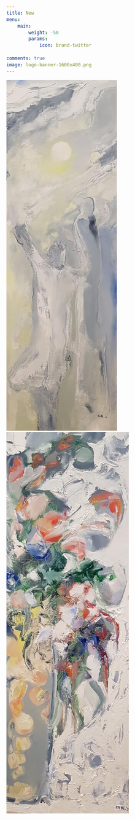 ```yaml
---
title: New
menu:
    main: 
        weight: -50
        params:
            icon: brand-twitter

comments: true
image: logo-banner-1600x400.png
---
```


![Photo by Joel](20191228_174542.jpg)  ![Photo by ME](20191228_174435.jpg) 
